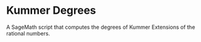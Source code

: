 # Kummer Degrees
A SageMath script that computes the degrees of Kummer Extensions of the rational numbers.
